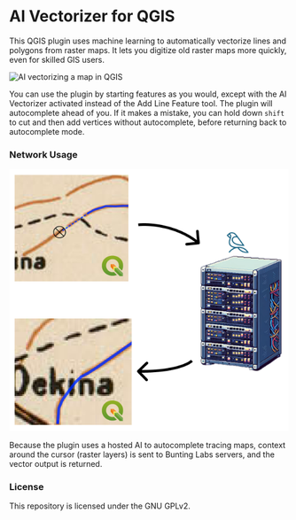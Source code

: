 # AI Vectorizer for QGIS

This QGIS plugin uses machine learning to automatically vectorize lines and polygons from raster maps. It lets you digitize old raster maps more quickly, even for skilled GIS users.

![AI vectorizing a map in QGIS](assets/example.gif)

You can use the plugin by starting features as you would, except with the AI
Vectorizer activated instead of the Add Line Feature tool. The plugin will autocomplete
ahead of you. If it makes a mistake, you can hold down `shift` to cut and then add
vertices without autocomplete, before returning back to autocomplete mode.

### Network Usage

![maps sent to server](assets/plugin_data_flow.png)

Because the plugin uses a hosted AI to autocomplete tracing maps, context around
the cursor (raster layers) is sent to Bunting Labs servers, and the vector output
is returned.

### License

This repository is licensed under the GNU GPLv2.
